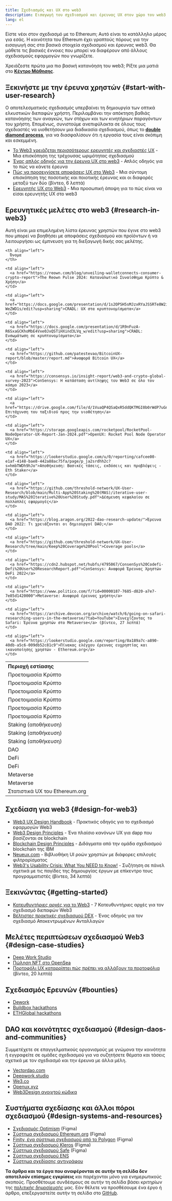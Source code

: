 ```yaml
---
title: Σχεδιασμός και UX στο web3
description: Εισαγωγή του σχεδιασμού και έρευνας UX στον χώρο του web3 και Ethereum
lang: el
---
```


Είστε νέοι στον σχεδιασμό με το Ethereum; Αυτό είναι το κατάλληλο μέρος για εσάς. Η κοινότητα του Ethereum έχει γραπτούς πόρους για την εισαγωγή σας στα βασικά στοιχεία σχεδιασμού και έρευνας web3. Θα μάθετε τις βασικές έννοιες που μπορεί να διαφέρουν από άλλους σχεδιασμούς εφαρμογών που γνωρίζετε.

Χρειάζεστε πρώτα μια πιο βασική κατανόηση του web3; Ρίξτε μια ματιά στο [**Κέντρο Μάθησης**](/learn/).

## Ξεκινήστε με την έρευνα χρηστών {#start-with-user-research}

Ο αποτελεσματικός σχεδιασμός υπερβαίνει τη δημιουργία των οπτικά ελκυστικών διεπαφών χρήστη. Περιλαμβάνει την απόκτηση βαθιάς κατανόησης των αναγκών, των στόχων και των κινητήριων παραγόντων του χρήστη. Επομένως, συνιστούμε ανεπιφύλακτα σε όλους τους σχεδιαστές να υιοθετήσουν μια διαδικασία σχεδιασμού, όπως το [**double diamond process**](https://en.wikipedia.org/wiki/Double_Diamond_(design_process_model)), για να διασφαλίσουν ότι η εργασία τους είναι σκόπιμη και εσκεμμένη.

- [Το Web3 χρειάζεται περισσότερους ερευνητές και σχεδιαστές UX](https://blog.akasha.org/akasha-conversations-9-web3-needs-more-ux-researchers-and-designers) - Μια επισκόπηση της τρέχουσας ωριμότητας σχεδιασμού
- [Ένας απλός οδηγός για την έρευνα UX στο web3](https://uxplanet.org/a-complete-guide-to-ux-research-for-web-3-0-products-d6bead20ebb1) - Απλός οδηγός για το πώς να κάνετε έρευνα
- [Πώς να προσεγγίσετε αποφάσεις UX στο Web3](https://archive.devcon.org/archive/watch/6/data-empathy-how-to-approach-ux-decisions-in-web3/) - Μια σύντομη επισκόπηση της ποσοτικής και ποιοτικής έρευνας και οι διαφορές μεταξύ των δύο (βίντεο, 6 λεπτά)
- [Ερευνητής UX στο Web3](https://medium.com/@georgia.rakusen/what-its-like-being-a-user-researcher-in-web3-6a4bcc096849) - Μια προσωπική άποψη για το πώς είναι να είσαι ερευνητής UX στο web3

## Ερευνητικές μελέτες στο web3 {#research-in-web3}

Αυτή είναι μια επιμελημένη λίστα έρευνας χρηστών που έγινε στο web3 που μπορεί να βοηθήσει με αποφάσεις σχεδιασμού και προϊόντων ή να λειτουργήσει ως έμπνευση για τη διεξαγωγή δικής σας μελέτης.

<table spaces-before="0">
  <tr>
    <th align="left">
      Περιοχή εστίασης
    </th>
    
    <th align="left">
      Όνομα
    </th>
  </tr>
  
  <tr>
    <td align="left">
      <Tag variant="solid" status="success">Προετοιμασία Κρύπτο</Tag>
    </td>
    
    <td align="left">
      <a href="https://reown.com/blog/unveiling-walletconnects-consumer-crypto-report">The Reown Pulse 2024: Καταναλωτικό Συναίσθημα Κρύπτο & Χρήση</a>
    </td>
  </tr>
  
  <tr>
    <td align="left">
      <Tag variant="solid" status="success">Προετοιμασία Κρύπτο</Tag>
    </td>
    
    <td align="left">
      <a href="https://docs.google.com/presentation/d/1s2OPSH5sMJzxRYaJSSRTe8W2iIoZx0PseIV-WeZWD1s/edit?usp=sharing">CRADL: UX στα κρυπτονομίσματα</a>
    </td>
  </tr>
  
  <tr>
    <td align="left">
      <Tag variant="solid" status="success">Προετοιμασία Κρύπτο</Tag>
    </td>
    
    <td align="left">
      <a href="https://docs.google.com/presentation/d/1R9nFuzA-R6SxaGCKhoMbE4Vxe0JxQSTiHXind3LVq_w/edit?usp=sharing">CRADL: Ενσωμάτωση σε κρυπτονομίσματα</a>
    </td>
  </tr>
  
  <tr>
    <td align="left">
      <Tag variant="solid" status="success">Προετοιμασία Κρύπτο</Tag>
    </td>
    
    <td align="left">
      <a href="https://github.com/patestevao/BitcoinUX-report/blob/master/report.md">Αναφορά Bitcoin UX</a>
    </td>
  </tr>
  
  <tr>
    <td align="left">
      <Tag variant="solid" status="success">Προετοιμασία Κρύπτο</Tag>
    </td>
    
    <td align="left">
      <a href="https://consensys.io/insight-report/web3-and-crypto-global-survey-2023">ConSensys: Η κατάσταση αντίληψης του Web3 σε όλο τον κόσμο 2023</a>
    </td>
  </tr>
  
  <tr>
    <td align="left">
      <Tag variant="solid" status="success">Προετοιμασία Κρύπτο</Tag>
    </td>
    
    <td align="left">
      <a href="https://drive.google.com/file/d/1VuaQP4QSaQxR5ddQKTMGI0b0rWdP7uGn/view">NEAR: Επιτάχυνση του ταξιδιού προς την υιοθέτηση</a>
    </td>
  </tr>
  
  <tr>
    <td align="left">
      <Tag status="tag">Staking (αποθήκευση)</Tag>
    </td>
    
    <td align="left">
      <a href="https://storage.googleapis.com/rocketpool/RocketPool-NodeOperator-UX-Report-Jan-2024.pdf">OpenUX: Rocket Pool Node Operator UX</a>
    </td>
  </tr>
  
  <tr>
    <td align="left">
      <Tag status="tag">Staking (αποθήκευση)</Tag>
    </td>
    
    <td align="left">
      <a href="https://lookerstudio.google.com/u/0/reporting/cafcee00-e1af-4148-bae8-442a88ac75fa/page/p_ja2srdhh2c?s=hmbTWDh9hJo">Αποθήκευση: Βασικές τάσεις, εκδόσεις και προβλέψεις - Eth Staker</a>
    </td>
  </tr>
  
  <tr>
    <td align="left">
      <Tag status="tag">Staking (αποθήκευση)</Tag>
    </td>
    
    <td align="left">
      <a href="https://github.com/threshold-network/UX-User-Research/blob/main/Multi-App%20Staking%20(MAS)/iterative-user-study/MAS%20Iterative%20User%20Study.pdf">Δέσμευση κεφαλαίου σε πολλαπλές εφαρμογές</a>
    </td>
  </tr>
  
  <tr>
    <td align="left">
      <Tag variant="solid" status="error">DAO</Tag>
    </td>
    
    <td align="left">
      <a href="https://blog.aragon.org/2022-dao-research-update/">Έρευνα DAO 2022: Τι χρειάζονται οι δημιουργοί DAO;</a>
    </td>
  </tr>
  
  <tr>
    <td align="left">
      <Tag status="error">DeFi</Tag>
    </td>
    
    <td align="left">
      <a href="https://github.com/threshold-network/UX-User-Research/tree/main/Keep%20Coverage%20Pool">Coverage pools</a>
    </td>
  </tr>
  
  <tr>
    <td align="left">
      <Tag status="error">DeFi</Tag>
    </td>
    
    <td align="left">
      <a href="https://cdn2.hubspot.net/hubfs/4795067/ConsenSys%20Codefi-Defi%20User%20ResearchReport.pdf">ConSensys: Αναφορά Έρευνας Χρηστών DeFi 2022</a>
    </td>
  </tr>
  
  <tr>
    <td align="left">
      <Tag variant="solid">Metaverse</Tag>
    </td>
    
    <td align="left">
      <a href="https://www.politico.com/f/?id=00000187-7685-d820-a7e7-7e85d1420000">Metaverse: Αναφορά έρευνας χρήστη</a>
    </td>
  </tr>
  
  <tr>
    <td align="left">
      <Tag variant="solid">Metaverse</Tag>
    </td>
    
    <td align="left">
      <a href="https://archive.devcon.org/archive/watch/6/going-on-safari-researching-users-in-the-metaverse/?tab=YouTube">Συνεχίζοντας το Safari: Έρευνα χρηστών στο Metaverse</a> (βίντεο, 27 λεπτά)
    </td>
  </tr>
  
  <tr>
    <td align="left">
      <Tag variant="solid" status="tag">Στατιστικά UX του Ethereum.org</Tag>
    </td>
    
    <td align="left">
      <a href="https://lookerstudio.google.com/reporting/0a189a7c-a890-40db-a5c6-009db52c81c9">Πίνακας ελέγχου έρευνας ευχρηστίας και ικανοποίησης χρηστών - Ethereum.org</a>
    </td>
  </tr>
</table>

## Σχεδίαση για web3 {#design-for-web3}

- [Web3 UX Design Handbook](https://web3ux.design/) - Πρακτικός οδηγός για το σχεδιασμό εφαρμογών Web3
- [Web3 Design Principles](https://medium.com/@lyricalpolymath/web3-design-principles-f21db2f240c1) - Ένα πλαίσιο κανόνων UX για dapp που βασίζονται σε blockchain
- [Blockchain Design Principles](https://medium.com/design-ibm/blockchain-design-principles-599c5c067b6e) - Διδάγματα από την ομάδα σχεδιασμού blockchain της IBM
- [Neueux.com](https://neueux.com/apps) - Βιβλιοθήκη UI ροών χρηστών με διάφορες επιλογές φιλτραρίσματος
- [Web3's Usability Crisis: What You NEED to Know!](https://www.youtube.com/watch?v=oBSXT_6YDzg) - Συζήτηση σε πάνελ σχετικά με τις παγίδες της δημιουργίας έργων με επίκεντρο τους προγραμματιστές (βίντεο, 34 λεπτά)

## Ξεκινώντας {#getting-started}

- [Κατευθυντήριες αρχές για το Web3](/developers/docs/design-and-ux/heuristics-for-web3/) - 7 Κατευθυντήριες αρχές για τον σχεδιασμό διεπαφών Web3
- [Βέλτιστες πρακτικές σχεδιασμού DEX](/developers/docs/design-and-ux/dex-design-best-practice/) - Ένας οδηγός για τον σχεδιασμό Αποκεντρωμένων Ανταλλαγών

## Μελέτες περιπτώσεων σχεδιασμού Web3 {#design-case-studies}

- [Deep Work Studio](https://deepwork.studio/case-studies/)
- [Πώληση NFT στο OpenSea](https://builtformars.com/case-studies/opensea)
- [Πορτοφόλι UX καταρρίπτει πώς πρέπει να αλλάξουν τα πορτοφόλια](https://www.youtube.com/watch?v=oTpuxYj8JWI&ab_channel=ETHDenver) (βίντεο, 20 λεπτά)

## Σχεδιασμός Ερευνών {#bounties}

- [Dework](https://app.dework.xyz/bounties)
- [Buildbox hackathons](https://app.buidlbox.io/)
- [ETHGlobal hackathons](https://ethglobal.com/)

## DAO και κοινότητες σχεδιασμού {#design-daos-and-communities}

Συμμετέχετε σε επαγγελματικούς οργανισμούς με γνώμονα την κοινότητα ή εγγραφείτε σε ομάδες σχεδιασμού για να συζητήσετε θέματα και τάσεις σχετικά με τον σχεδιασμό και την έρευνα με άλλα μέλη.

- [Vectordao.com](https://vectordao.com/)
- [Deepwork.studio](https://www.deepwork.studio/)
- [We3.co](https://we3.co/)
- [Openux.xyz](https://openux.xyz/)
- [Web3Design ανοιχτού κώδικα](https://www.web3designers.org/)

## Συστήματα σχεδίασης και άλλοι πόροι σχεδιασμού {#design-systems-and-resources}

- [Σχεδιασμός Optimism](https://www.figma.com/@optimism) (Figma)
- [Σύστημα σχεδιασμού Ethereum.org](https://www.figma.com/@ethdotorg) (Figma)
- [Finity, ένα σύστημα σχεδιασμού από το Polygon](https://www.figma.com/community/file/1073921725197233598/finity-design-system) (Figma)
- [Σύστημα σχεδιασμού Kleros](https://www.figma.com/community/file/999852250110186964/kleros-design-system) (Figma)
- [Σύστημα σχεδιασμού Safe](https://www.figma.com/community/file/1337417127407098506/safe-design-system) (Figma)
- [Σύστημα σχεδιασμού ENS](https://thorin.ens.domains/)
- [Σύστημα σχεδίασης αντιγράφου](https://degen-xyz.vercel.app/)

**Τα άρθρα και τα έργα που αναφέρονται σε αυτήν τη σελίδα δεν αποτελούν επίσημες εγκρίσεις** και παρέχονται μόνο για ενημερωτικούς σκοπούς. Προσθέτουμε συνδέσμους σε αυτήν τη σελίδα βάσει κριτηρίων της [πολιτικής δημοσίευσής](/contributing/design/adding-design-resources) μας. Εάν θέλετε να προσθέσουμε ένα έργο ή άρθρο, επεξεργαστείτε αυτήν τη σελίδα στο [GitHub](https://github.com/ethereum/ethereum-org-website/blob/dev/public/content/developers/docs/design-and-ux/index.md).
